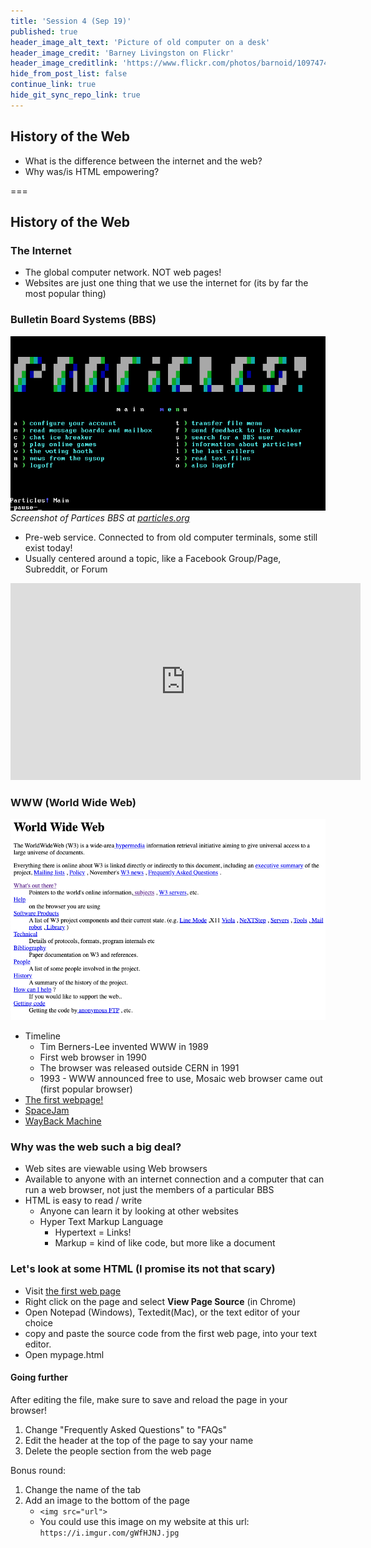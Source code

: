 ```yaml
---
title: 'Session 4 (Sep 19)'
published: true
header_image_alt_text: 'Picture of old computer on a desk'
header_image_credit: 'Barney Livingston on Flickr'
header_image_creditlink: 'https://www.flickr.com/photos/barnoid/1097474881'
hide_from_post_list: false
continue_link: true
hide_git_sync_repo_link: true
---
```

## History of the Web
* What is the difference between the internet and the web?
* Why was/is HTML empowering?

===
## History of the Web

### The Internet

* The global computer network. NOT web pages!
* Websites are just one thing that we use the internet for (its by far the most popular thing)

### Bulletin Board Systems (BBS)

![screenshot of Particles BBS](particles.png)
_Screenshot of Partices BBS at [particles.org](https://particles.org)_

* Pre-web service. Connected to from old computer terminals, some still exist today!
* Usually centered around a topic, like a Facebook Group/Page, Subreddit, or Forum

<iframe width="560" height="315" src="https://www.youtube.com/embed/RuZUPpmXfT0?start=410" frameborder="0" allow="accelerometer; autoplay; encrypted-media; gyroscope; picture-in-picture" allowfullscreen></iframe>




### WWW (World Wide Web)

![screenshot of the first website](www.png)

* Timeline
  * Tim Berners-Lee invented WWW in 1989
  * First web browser in 1990
  * The browser was released outside CERN in 1991 
  * 1993 - WWW announced free to use, Mosaic web browser came out (first popular browser)
* [The first webpage!](http://info.cern.ch/hypertext/WWW/TheProject.html)
* [SpaceJam](https://www.spacejam.com/archive/spacejam/movie/jam.htm)
* [WayBack Machine](https://archive.org/web/)

### Why was the web such a big deal?

* Web sites are viewable using Web browsers
* Available to anyone with an internet connection and a computer that can run a web browser, not just the members of a particular BBS
* HTML is easy to read / write
  * Anyone can learn it by looking at other websites
  * Hyper Text Markup Language
    * Hypertext = Links!
    * Markup = kind of like code, but more like a document

### Let's look at some HTML (I promise its not that scary)

* Visit [the first web page](http://info.cern.ch/hypertext/WWW/TheProject.html)
* Right click on the page and select **View Page Source** (in Chrome)
* Open Notepad (Windows), Textedit(Mac), or the text editor of your choice
* copy and paste the source code from the first web page, into your text editor.
* Open mypage.html
  
#### Going further

After editing the file, make sure to save and reload the page in your browser!

1. Change "Frequently Asked Questions" to "FAQs"
2. Edit the header at the top of the page to say your name
3. Delete the people section from the web page

Bonus round:

1. Change the name of the tab
2. Add an image to the bottom of the page
    * `<img src="url">`
    * You could use this image on my website at this url: `https://i.imgur.com/gWfHJNJ.jpg`